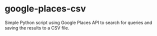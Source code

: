 # google-places-csv
Simple Python script using Google Places API to search for queries and saving the results to a CSV file.
